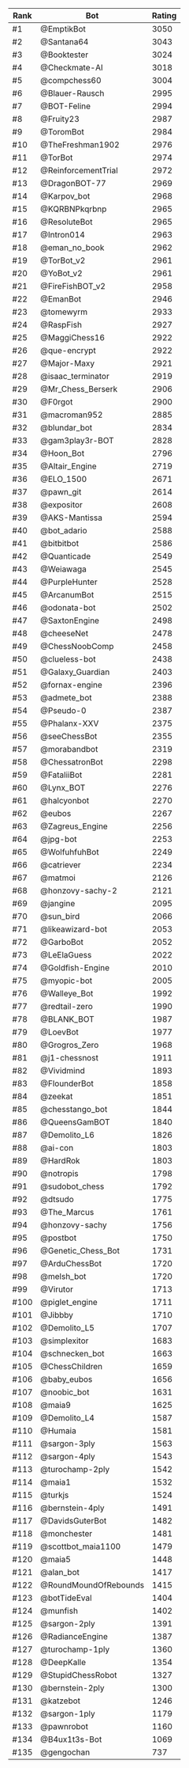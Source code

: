 Rank|Bot|Rating
---|---|---
#1|@EmptikBot|3050
#2|@Santana64|3043
#3|@Booktester|3024
#4|@Checkmate-AI|3018
#5|@compchess60|3004
#6|@Blauer-Rausch|2995
#7|@BOT-Feline|2994
#8|@Fruity23|2987
#9|@ToromBot|2984
#10|@TheFreshman1902|2976
#11|@TorBot|2974
#12|@ReinforcementTrial|2972
#13|@DragonBOT-77|2969
#14|@Karpov_bot|2968
#15|@KQRBNPkqrbnp|2965
#16|@ResoluteBot|2965
#17|@Intron014|2963
#18|@eman_no_book|2962
#19|@TorBot_v2|2961
#20|@YoBot_v2|2961
#21|@FireFishBOT_v2|2958
#22|@EmanBot|2946
#23|@tomewyrm|2933
#24|@RaspFish|2927
#25|@MaggiChess16|2922
#26|@que-encrypt|2922
#27|@Major-Maxy|2921
#28|@isaac_terminator|2919
#29|@Mr_Chess_Berserk|2906
#30|@F0rgot|2900
#31|@macroman952|2885
#32|@blundar_bot|2834
#33|@gam3play3r-BOT|2828
#34|@Hoon_Bot|2796
#35|@Altair_Engine|2719
#36|@ELO_1500|2671
#37|@pawn_git|2614
#38|@expositor|2608
#39|@AKS-Mantissa|2594
#40|@bot_adario|2588
#41|@bitbitbot|2586
#42|@Quanticade|2549
#43|@Weiawaga|2545
#44|@PurpleHunter|2528
#45|@ArcanumBot|2515
#46|@odonata-bot|2502
#47|@SaxtonEngine|2498
#48|@cheeseNet|2478
#49|@ChessNoobComp|2458
#50|@clueless-bot|2438
#51|@Galaxy_Guardian|2403
#52|@fornax-engine|2396
#53|@admete_bot|2388
#54|@Pseudo-0|2387
#55|@Phalanx-XXV|2375
#56|@seeChessBot|2355
#57|@morabandbot|2319
#58|@ChessatronBot|2298
#59|@FataliiBot|2281
#60|@Lynx_BOT|2276
#61|@halcyonbot|2270
#62|@eubos|2267
#63|@Zagreus_Engine|2256
#64|@jpg-bot|2253
#65|@WolfuhfuhBot|2249
#66|@catriever|2234
#67|@matmoi|2126
#68|@honzovy-sachy-2|2121
#69|@jangine|2095
#70|@sun_bird|2066
#71|@likeawizard-bot|2053
#72|@GarboBot|2052
#73|@LeElaGuess|2022
#74|@Goldfish-Engine|2010
#75|@myopic-bot|2005
#76|@Walleye_Bot|1992
#77|@redtail-zero|1990
#78|@BLANK_BOT|1987
#79|@LoevBot|1977
#80|@Grogros_Zero|1968
#81|@j1-chessnost|1911
#82|@Vividmind|1893
#83|@FlounderBot|1858
#84|@zeekat|1851
#85|@chesstango_bot|1844
#86|@QueensGamBOT|1840
#87|@Demolito_L6|1826
#88|@ai-con|1803
#89|@HardRok|1803
#90|@notropis|1798
#91|@sudobot_chess|1792
#92|@dtsudo|1775
#93|@The_Marcus|1761
#94|@honzovy-sachy|1756
#95|@postbot|1750
#96|@Genetic_Chess_Bot|1731
#97|@ArduChessBot|1720
#98|@melsh_bot|1720
#99|@Virutor|1713
#100|@piglet_engine|1711
#101|@Jibbby|1710
#102|@Demolito_L5|1707
#103|@simplexitor|1683
#104|@schnecken_bot|1663
#105|@ChessChildren|1659
#106|@baby_eubos|1656
#107|@noobic_bot|1631
#108|@maia9|1625
#109|@Demolito_L4|1587
#110|@Humaia|1581
#111|@sargon-3ply|1563
#112|@sargon-4ply|1543
#113|@turochamp-2ply|1542
#114|@maia1|1532
#115|@turkjs|1524
#116|@bernstein-4ply|1491
#117|@DavidsGuterBot|1482
#118|@monchester|1481
#119|@scottbot_maia1100|1479
#120|@maia5|1448
#121|@alan_bot|1417
#122|@RoundMoundOfRebounds|1415
#123|@botTideEval|1404
#124|@munfish|1402
#125|@sargon-2ply|1391
#126|@RadianceEngine|1387
#127|@turochamp-1ply|1360
#128|@DeepKalle|1354
#129|@StupidChessRobot|1327
#130|@bernstein-2ply|1300
#131|@katzebot|1246
#132|@sargon-1ply|1179
#133|@pawnrobot|1160
#134|@B4ux1t3s-Bot|1069
#135|@gengochan|737
